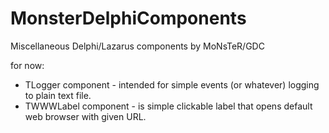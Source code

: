 # MonsterDelphiComponents
Miscellaneous Delphi/Lazarus components by MoNsTeR/GDC

for now:
- TLogger component - intended for simple events (or whatever) logging to plain text file.
- TWWWLabel component - is simple clickable label that opens default web browser with given URL.